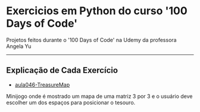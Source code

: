 # Exercicios em Python do curso '100 Days of Code'
Projetos feitos durante o '100 Days of Code' na Udemy da professora Angela Yu

---
## Explicação de Cada Exercício
* [aula046-TreasureMap](https://github.com/OLuizFernando/Exercicios100DaysOfCodePython/blob/main/exercicios/aula046-TreasureMap.py)

Minijogo onde é mostrado um mapa de uma matriz 3 por 3 e o usuário deve escolher um dos espaços para posicionar o tesouro.
